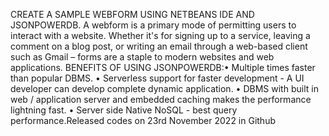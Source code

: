 
CREATE A SAMPLE WEBFORM USING NETBEANS IDE AND JSONPOWERDB.
A webform is a primary mode of permitting users to interact with a website. Whether it's for signing up to a service, leaving a comment on a blog post, or writing an email through a web-based client such as Gmail – forms are a staple to modern websites and web applications.
BENEFITS OF USING JSONPOWERDB:•	Multiple times faster than popular DBMS. •	Serverless support for faster development - A UI developer can develop complete dynamic application. •	DBMS with built in web / application server and embedded caching makes the performance lightning fast. •	Server side Native NoSQL - best query performance.Released codes on 23rd November 2022 in Github
